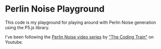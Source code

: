 # Perlin Noise Playground

This code is my playground for playing around with Perlin Noise generation using the P5.js library. 

I've been following the [Perlin Noise video series](https://youtu.be/y7sgcFhk6ZM?si=4nh0V3Cv1FBQLXt_) by ["The Coding Train"](https://www.youtube.com/@TheCodingTrain) on Youtube.